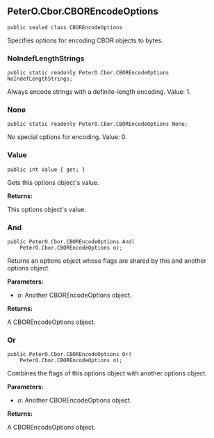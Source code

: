 ﻿## PeterO.Cbor.CBOREncodeOptions

    public sealed class CBOREncodeOptions

Specifies options for encoding CBOR objects to bytes.

### NoIndefLengthStrings

    public static readonly PeterO.Cbor.CBOREncodeOptions NoIndefLengthStrings;

Always encode strings with a definite-length encoding. Value: 1.

### None

    public static readonly PeterO.Cbor.CBOREncodeOptions None;

No special options for encoding. Value: 0.

### Value

    public int Value { get; }

Gets this options object's value.

<b>Returns:</b>

This options object's value.

### And

    public PeterO.Cbor.CBOREncodeOptions And(
        PeterO.Cbor.CBOREncodeOptions o);

Returns an options object whose flags are shared by this and another options object.

<b>Parameters:</b>

 * <i>o</i>: Another CBOREncodeOptions object.

<b>Returns:</b>

A CBOREncodeOptions object.

### Or

    public PeterO.Cbor.CBOREncodeOptions Or(
        PeterO.Cbor.CBOREncodeOptions o);

Combines the flags of this options object with another options object.

<b>Parameters:</b>

 * <i>o</i>: Another CBOREncodeOptions object.

<b>Returns:</b>

A CBOREncodeOptions object.


